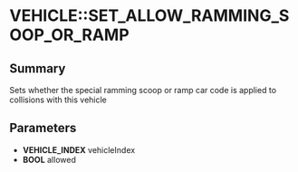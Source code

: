# VEHICLE::SET_ALLOW_RAMMING_SOOP_OR_RAMP

## Summary
Sets whether the special ramming scoop or ramp car code is applied to collisions with this vehicle

## Parameters
* **VEHICLE_INDEX** vehicleIndex
* **BOOL** allowed